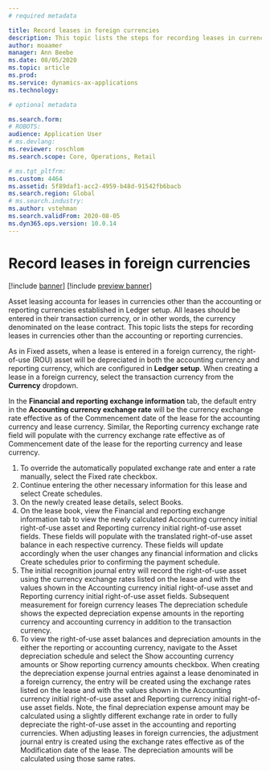 ```yaml
---
# required metadata

title: Record leases in foreign currencies
description: This topic lists the steps for recording leases in currencies other than the accounting or reporting currencies.
author: moaamer
manager: Ann Beebe
ms.date: 08/05/2020
ms.topic: article
ms.prod: 
ms.service: dynamics-ax-applications
ms.technology: 

# optional metadata

ms.search.form: 
# ROBOTS: 
audience: Application User
# ms.devlang: 
ms.reviewer: roschlom
ms.search.scope: Core, Operations, Retail

# ms.tgt_pltfrm: 
ms.custom: 4464
ms.assetid: 5f89daf1-acc2-4959-b48d-91542fb6bacb
ms.search.region: Global
# ms.search.industry: 
ms.author: vstehman
ms.search.validFrom: 2020-08-05
ms.dyn365.ops.version: 10.0.14
---
```


# Record leases in foreign currencies

[!include [banner](../includes/banner.md)]
[!include [preview banner](../includes/preview-banner.md)]

Asset leasing accounta for leases in currencies other than the accounting or reporting currencies established in Ledger setup. All leases should be entered in their transaction currency, or in other words, the currency denominated on the lease contract. This topic lists the steps for recording leases in currencies other than the accounting or reporting currencies.

As in Fixed assets, when a lease is entered in a foreign currency, the right-of-use (ROU) asset will be depreciated in both the accounting currency and reporting currency,  which are configured in **Ledger setup**. When creating a lease in a foreign currency, select the transaction currency from the **Currency** dropdown.

In the **Financial and reporting exchange information** tab, the default entry in the **Accounting currency exchange rate** will be the currency exchange rate effective as of the Commencement date of the lease for the accounting currency and lease currency. Similar, the Reporting currency exchange rate field will populate with the currency exchange rate effective as of Commencement date of the lease for the reporting currency and lease currency.

1.	To override the automatically populated exchange rate and enter a rate manually, select the Fixed rate checkbox.
2.	Continue entering the other necessary information for this lease and select Create schedules.
3.	On the newly created lease details, select Books.
4.	On the lease book, view the Financial and reporting exchange information tab to view the newly calculated Accounting currency initial right-of-use asset and Reporting currency initial right-of-use asset fields. These fields will populate with the translated right-of-use asset balance in each respective currency. These fields will update accordingly when the user changes any financial information and clicks Create schedules prior to confirming the payment schedule.
5.	The initial recognition journal entry will record the right-of-use asset using the currency exchange rates listed on the lease and with the values shown in the Accounting currency initial right-of-use asset and Reporting currency initial right-of-use asset fields.
Subsequent measurement for foreign currency leases
The depreciation schedule shows the expected depreciation expense amounts in the reporting currency and accounting currency in addition to the transaction currency.
1.	To view the right-of-use asset balances and depreciation amounts in the either the reporting or accounting currency, navigate to the Asset depreciation schedule and select the Show accounting currency amounts or Show reporting currency amounts checkbox.
When creating the depreciation expense journal entries against a lease denominated in a foreign currency, the entry will be created using the exchange rates listed on the lease and with the values shown in the Accounting currency initial right-of-use asset and Reporting currency initial right-of-use asset fields.
Note, the final depreciation expense amount may be calculated using a slightly different exchange rate in order to fully depreciate the right-of-use asset in the accounting and reporting currencies.
When adjusting leases in foreign currencies, the adjustment journal entry is created using the exchange rates effective as of the Modification date of the lease. The depreciation amounts will be calculated using those same rates.
